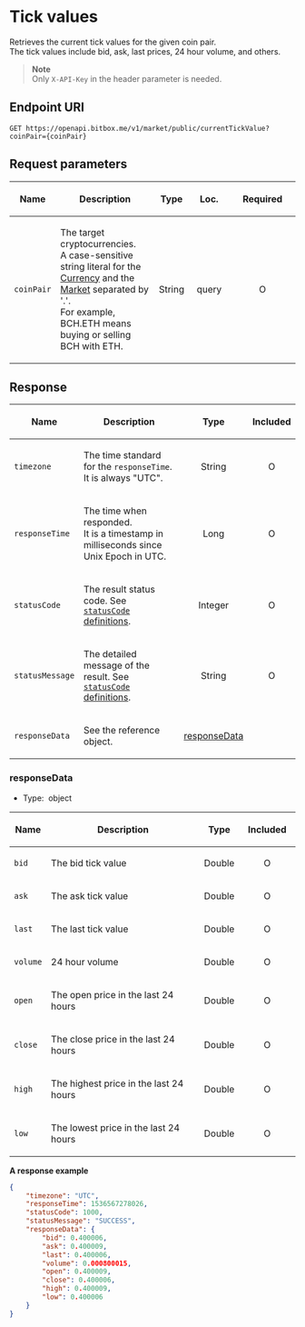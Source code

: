 # Tick values

Retrieves the current tick values for the given coin pair.<br/>
The tick values include bid, ask, last prices, 24 hour volume, and others.<br/>

> **Note**<br/>
> Only `X-API-Key` in the header parameter is needed.

## Endpoint URI

    GET https://openapi.bitbox.me/v1/market/public/currentTickValue?coinPair={coinPair}

## Request parameters

<table>

<colgroup>

<col style="width: 12%">

<col style="width: 36%">

<col style="width: 12%">

<col style="width: 15%">

<col style="width: 25%">

</colgroup>

<thead>

<tr class="header">

<th>

<strong>Name</strong>

</th>

<th>

<strong>Description</strong>

</th>

<th style="text-align: center;">

<strong>Type</strong>

</th>

<th style="text-align: center;">

<strong>Loc.</strong>

</th>

<th style="text-align: center;">

<strong>Required</strong>

</th>

</tr>

</thead>

<tbody>

<tr>

<td>

`coinPair`

</td>

<td>

The target cryptocurrencies.<br/>
A case-sensitive string literal for the [Currency](/5_Terms.md#currency-for-coin-trading) and the [Market](/5_Terms.md#market-for-coin-trading) separated by '.'.<br/>
For example, BCH.ETH means buying or selling BCH with ETH.

</td>

<td style="text-align: center;">

<span class="nowrap">String</span>

</td>

<td style="text-align: center;">

<span class="nowrap">query<span>

</td>

<td style="text-align: center;">

O

</td>

</tr>

</tbody>

</table>

<!-- | Name | Description | Type | Loc. | Required |
|---|---|---|---|---|| `coinPair` |  The target cryptocurrencies.<br/>
A case-sensitive string literal for the [Currency](/5_Terms.md#currency-for-coin-trading) and the [Market](/5_Terms.md#market-for-coin-trading) separated by \'.\'.<br/>
For example, BCH.ETH means buying or selling BCH with ETH. | <span class="nowrap">String</span> | query |  O  | -->

## Response

<table>

<thead>

<tr class="header">

<th>

<strong>Name</strong>

</th>

<th>

<strong>Description</strong>

</th>

<th style="text-align: center;">

<strong>Type</strong>

</th>

<th style="text-align: center;">

<strong>Included</strong>

</th>

</tr>

</thead>

<tbody>

<tr>

<td>

`timezone`

</td>

<td>

The time standard for the `responseTime`. It is always "UTC".

</td>

<td style="text-align: center;">

<span class="nowrap"> String </span>

</td>

<td style="text-align: center;">

O

</td>

</tr>

<tr>

<td>

`responseTime`

</td>

<td>

The time when responded.<br/>
It is a timestamp in milliseconds since Unix Epoch in UTC.

</td>

<td style="text-align: center;">

<span class="nowrap"> Long </span>

</td>

<td style="text-align: center;">

O

</td>

</tr>

<tr>

<td>

`statusCode`

</td>

<td>

The result status code. See [`statusCode` definitions](/1_Overview.md#statuscode-definitions).

</td>

<td style="text-align: center;">

<span class="nowrap"> Integer </span>

</td>

<td style="text-align: center;">

O

</td>

</tr>

<tr>

<td>

`statusMessage`

</td>

<td>

The detailed message of the result. See [`statusCode` definitions](/1_Overview.md#statuscode-definitions).

</td>

<td style="text-align: center;">

<span class="nowrap"> String </span>

</td>

<td style="text-align: center;">

O

</td>

</tr>

<tr>

<td>

`responseData`

</td>

<td>

See the reference object.

</td>

<td style="text-align: center;">

[responseData](#responsedata)

</td>

<td style="text-align: center;">

</td>

</tr>

</tbody>

</table>

### responseData

  - Type:  object
    </p>

<table>

<colgroup>

<col style="width: 12%">

<col style="width: 56%">

<col style="width: 12%">

<col style="width: 20%">

</colgroup>

<thead>

<tr class="header">

<th>

<strong>Name</strong>

</th>

<th>

<strong>Description</strong>

</th>

<th style="text-align: center;">

<strong>Type</strong>

</th>

<th style="text-align: center;">

<strong>Included</strong>

</th>

</tr>

</thead>

<tbody>

<tr>

<td>

`bid`

</td>

<td>

The bid tick value

</td>

<td style="text-align: center;">

Double

</td>

<td style="text-align: center;">

O

</td>

</tr>

<tr>

<td>

`ask`

</td>

<td>

The ask tick value

</td>

<td style="text-align: center;">

Double

</td>

<td style="text-align: center;">

O

</td>

</tr>

<tr>

<td>

`last`

</td>

<td>

The last tick value

</td>

<td style="text-align: center;">

Double

</td>

<td style="text-align: center;">

O

</td>

</tr>

<tr>

<td>

`volume`

</td>

<td>

24 hour volume

</td>

<td style="text-align: center;">

Double

</td>

<td style="text-align: center;">

O

</td>

</tr>

<tr>

<td>

`open`

</td>

<td>

The open price in the last 24 hours

</td>

<td style="text-align: center;">

Double

</td>

<td style="text-align: center;">

O

</td>

</tr>

<tr>

<td>

`close`

</td>

<td>

The close price in the last 24 hours

</td>

<td style="text-align: center;">

Double

</td>

<td style="text-align: center;">

O

</td>

</tr>

<tr>

<td>

`high`

</td>

<td>

The highest price in the last 24 hours

</td>

<td style="text-align: center;">

Double

</td>

<td style="text-align: center;">

O

</td>

</tr>

<tr>

<td>

`low`

</td>

<td>

The lowest price in the last 24 hours

</td>

<td style="text-align: center;">

Double

</td>

<td style="text-align: center;">

O

</td>

</tr>

</tbody>

</table>

**A response example**

``` json
{
    "timezone": "UTC",
    "responseTime": 1536567278026,
    "statusCode": 1000,
    "statusMessage": "SUCCESS",
    "responseData": {
        "bid": 0.400006,
        "ask": 0.400009,
        "last": 0.400006,
        "volume": 0.000800015,
        "open": 0.400009,
        "close": 0.400006,
        "high": 0.400009,
        "low": 0.400006
    }
}
```

<p/>

